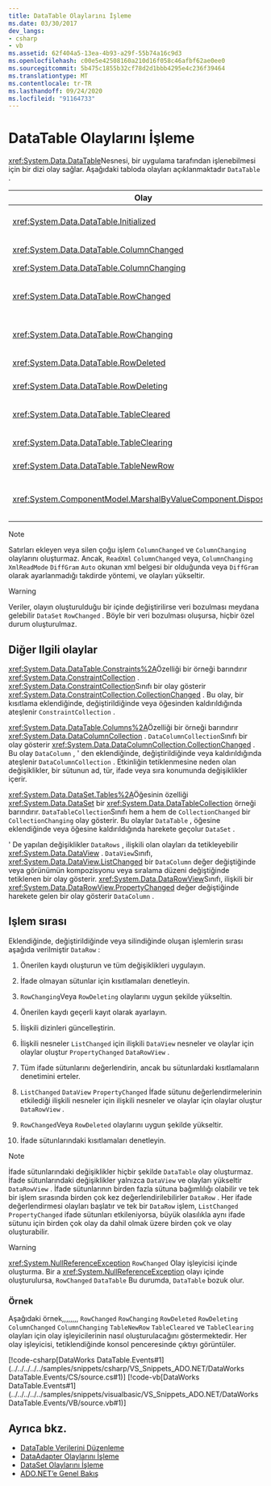 ```yaml
---
title: DataTable Olaylarını İşleme
ms.date: 03/30/2017
dev_langs:
- csharp
- vb
ms.assetid: 62f404a5-13ea-4b93-a29f-55b74a16c9d3
ms.openlocfilehash: c00e5e42508160a210d16f058c46afbf62ae0ee0
ms.sourcegitcommit: 5b475c1855b32cf78d2d1bbb4295e4c236f39464
ms.translationtype: MT
ms.contentlocale: tr-TR
ms.lasthandoff: 09/24/2020
ms.locfileid: "91164733"
---
```

# <a name="handling-datatable-events"></a>DataTable Olaylarını İşleme

<xref:System.Data.DataTable>Nesnesi, bir uygulama tarafından işlenebilmesi için bir dizi olay sağlar. Aşağıdaki tabloda olayları açıklanmaktadır `DataTable` .  
  
|Olay|Açıklama|  
|-----------|-----------------|  
|<xref:System.Data.DataTable.Initialized>|<xref:System.Data.DataTable.EndInit%2A>Bir a yöntemi çağrıldıktan sonra gerçekleşir `DataTable` . Bu olay öncelikle tasarım zamanı senaryolarını desteklemeye yöneliktir.|  
|<xref:System.Data.DataTable.ColumnChanged>|Bir değer bir içinde başarıyla değiştirildikten sonra gerçekleşir <xref:System.Data.DataColumn> .|  
|<xref:System.Data.DataTable.ColumnChanging>|İçin bir değer gönderildiğinde gerçekleşir `DataColumn` .|  
|<xref:System.Data.DataTable.RowChanged>|`DataColumn`İçindeki bir değer veya <xref:System.Data.DataRow.RowState%2A> öğesinin bir değeri <xref:System.Data.DataRow> `DataTable` başarıyla değiştirildikten sonra gerçekleşir.|  
|<xref:System.Data.DataTable.RowChanging>|`DataColumn`İçindeki bir değer veya bir değeri için bir değişiklik gönderildiğinde gerçekleşir `RowState` `DataRow` `DataTable` .|  
|<xref:System.Data.DataTable.RowDeleted>|İçindeki bir öğesinden sonra `DataRow` `DataTable` olarak işaretlendiğinde gerçekleşir `Deleted` .|  
|<xref:System.Data.DataTable.RowDeleting>|`DataRow`İçindeki bir, `DataTable` olarak işaretlenmeden önce gerçekleşir `Deleted` .|  
|<xref:System.Data.DataTable.TableCleared>|Bir yöntemine yapılan bir çağrı <xref:System.Data.DataTable.Clear%2A> `DataTable` başarıyla temizlendikten sonra gerçekleşir `DataRow` .|  
|<xref:System.Data.DataTable.TableClearing>|`Clear`Yöntem çağrıldıktan sonra, ancak işlem başlamadan önce oluşur `Clear` .|  
|<xref:System.Data.DataTable.TableNewRow>|`DataRow`Metodu için bir çağrısıyla yeni bir oluşturulduktan sonra gerçekleşir `NewRow` `DataTable` .|  
|<xref:System.ComponentModel.MarshalByValueComponent.Disposed>|Olduğunda gerçekleşir `DataTable` `Disposed` . Devralındığı yer <xref:System.ComponentModel.MarshalByValueComponent> .|  
  
> [!NOTE]
> Satırları ekleyen veya silen çoğu işlem `ColumnChanged` ve `ColumnChanging` olaylarını oluşturmaz. Ancak, `ReadXml` `ColumnChanged` veya, `ColumnChanging` `XmlReadMode` `DiffGram` `Auto` okunan xml belgesi bir olduğunda veya `DiffGram` olarak ayarlanmadığı takdirde yöntemi, ve olayları yükseltir.  
  
> [!WARNING]
> Veriler, olayın oluşturulduğu bir içinde değiştirilirse veri bozulması meydana gelebilir `DataSet` `RowChanged` . Böyle bir veri bozulması oluşursa, hiçbir özel durum oluşturulmaz.  
  
## <a name="additional-related-events"></a>Diğer Ilgili olaylar  

 <xref:System.Data.DataTable.Constraints%2A>Özelliği bir örneği barındırır <xref:System.Data.ConstraintCollection> . <xref:System.Data.ConstraintCollection>Sınıfı bir olay gösterir <xref:System.Data.ConstraintCollection.CollectionChanged> . Bu olay, bir kısıtlama eklendiğinde, değiştirildiğinde veya öğesinden kaldırıldığında ateşlenir `ConstraintCollection` .  
  
 <xref:System.Data.DataTable.Columns%2A>Özelliği bir örneği barındırır <xref:System.Data.DataColumnCollection> . `DataColumnCollection`Sınıfı bir olay gösterir <xref:System.Data.DataColumnCollection.CollectionChanged> . Bu olay `DataColumn` , ' den eklendiğinde, değiştirildiğinde veya kaldırıldığında ateşlenir `DataColumnCollection` . Etkinliğin tetiklenmesine neden olan değişiklikler, bir sütunun ad, tür, ifade veya sıra konumunda değişiklikler içerir.  
  
 <xref:System.Data.DataSet.Tables%2A>Öğesinin özelliği <xref:System.Data.DataSet> bir <xref:System.Data.DataTableCollection> örneği barındırır. `DataTableCollection`Sınıfı hem a hem de `CollectionChanged` bir `CollectionChanging` olay gösterir. Bu olaylar `DataTable` , öğesine eklendiğinde veya öğesine kaldırıldığında harekete geçolur `DataSet` .  
  
 ' De yapılan değişiklikler `DataRows` , ilişkili olan olayları da tetikleyebilir <xref:System.Data.DataView> . `DataView`Sınıfı, <xref:System.Data.DataView.ListChanged> bir `DataColumn` değer değiştiğinde veya görünümün kompozisyonu veya sıralama düzeni değiştiğinde tetiklenen bir olay gösterir. <xref:System.Data.DataRowView>Sınıfı, ilişkili bir <xref:System.Data.DataRowView.PropertyChanged> değer değiştiğinde harekete gelen bir olay gösterir `DataColumn` .  
  
## <a name="sequence-of-operations"></a>Işlem sırası  

 Eklendiğinde, değiştirildiğinde veya silindiğinde oluşan işlemlerin sırası aşağıda verilmiştir `DataRow` :  
  
1. Önerilen kaydı oluşturun ve tüm değişiklikleri uygulayın.  
  
2. İfade olmayan sütunlar için kısıtlamaları denetleyin.  
  
3. `RowChanging`Veya `RowDeleting` olaylarını uygun şekilde yükseltin.  
  
4. Önerilen kaydı geçerli kayıt olarak ayarlayın.  
  
5. İlişkili dizinleri güncelleştirin.  
  
6. İlişkili nesneler `ListChanged` için ilişkili `DataView` nesneler ve olaylar için olaylar oluştur `PropertyChanged` `DataRowView` .  
  
7. Tüm ifade sütunlarını değerlendirin, ancak bu sütunlardaki kısıtlamaların denetimini erteler.  
  
8. `ListChanged` `DataView` `PropertyChanged` İfade sütunu değerlendirmelerinin etkilediği ilişkili nesneler için ilişkili nesneler ve olaylar için olaylar oluştur `DataRowView` .  
  
9. `RowChanged`Veya `RowDeleted` olaylarını uygun şekilde yükseltir.  
  
10. İfade sütunlarındaki kısıtlamaları denetleyin.  
  
> [!NOTE]
> İfade sütunlarındaki değişiklikler hiçbir şekilde `DataTable` olay oluşturmaz. İfade sütunlarındaki değişiklikler yalnızca `DataView` ve olayları yükseltir `DataRowView` . İfade sütunlarının birden fazla sütuna bağımlılığı olabilir ve tek bir işlem sırasında birden çok kez değerlendirilebilirler `DataRow` . Her ifade değerlendirmesi olayları başlatır ve tek bir `DataRow` işlem, `ListChanged` `PropertyChanged` ifade sütunları etkileniyorsa, büyük olasılıkla aynı ifade sütunu için birden çok olay da dahil olmak üzere birden çok ve olay oluşturabilir.  
  
> [!WARNING]
> <xref:System.NullReferenceException> `RowChanged` Olay işleyicisi içinde oluşturma. Bir a <xref:System.NullReferenceException> olayı içinde oluşturulursa, `RowChanged` `DataTable` Bu durumda, `DataTable` bozuk olur.  
  
### <a name="example"></a>Örnek  

 Aşağıdaki örnek,,,,,,,, `RowChanged` `RowChanging` `RowDeleted` `RowDeleting` `ColumnChanged` `ColumnChanging` `TableNewRow` `TableCleared` ve `TableClearing` olayları için olay işleyicilerinin nasıl oluşturulacağını göstermektedir. Her olay işleyicisi, tetiklendiğinde konsol penceresinde çıktıyı görüntüler.  
  
 [!code-csharp[DataWorks DataTable.Events#1](../../../../../samples/snippets/csharp/VS_Snippets_ADO.NET/DataWorks DataTable.Events/CS/source.cs#1)]
 [!code-vb[DataWorks DataTable.Events#1](../../../../../samples/snippets/visualbasic/VS_Snippets_ADO.NET/DataWorks DataTable.Events/VB/source.vb#1)]  
  
## <a name="see-also"></a>Ayrıca bkz.

- [DataTable Verilerini Düzenleme](manipulating-data-in-a-datatable.md)
- [DataAdapter Olaylarını İşleme](../handling-dataadapter-events.md)
- [DataSet Olaylarını İşleme](handling-dataset-events.md)
- [ADO.NET’e Genel Bakış](../ado-net-overview.md)
